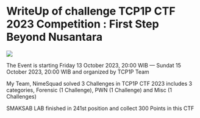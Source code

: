 # WriteUp of challenge TCP1P CTF 2023 Competition : First Step Beyond Nusantara

<img src=https://ctftime.org/media/events/TCP1P_Logo.png>

The Event is starting Friday 13 October 2023, 20:00 WIB — Sundat 15 October 2023, 20:00 WIB and organized by TCP1P Team

My Team, NimeSquad solved 3 Challenges in TCP1P CTF 2023 includes 3 categories, Forensic (1 Challenge), PWN (1 Challenge) and Misc (1 Challenges)

SMAKSAB LAB finished in 241st position and collect 300 Points in this CTF
